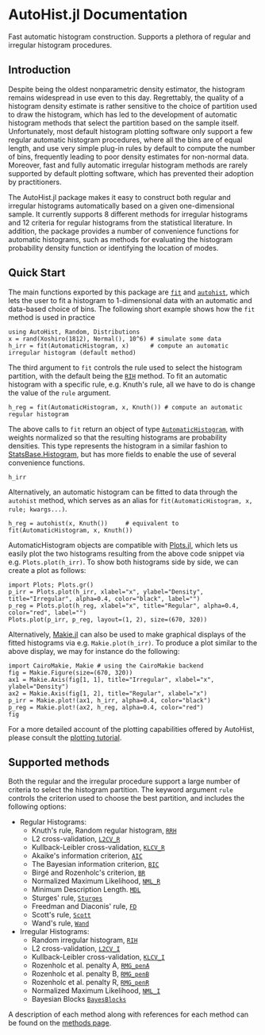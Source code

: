 # AutoHist.jl Documentation

Fast automatic histogram construction. Supports a plethora of regular and irregular histogram procedures.

## Introduction
Despite being the oldest nonparametric density estimator, the histogram remains widespread in use even to this day. Regrettably, the quality of a histogram density estimate is rather sensitive to the choice of partition used to draw the histogram, which has led to the development of automatic histogram methods that select the partition based on the sample itself. Unfortunately, most default histogram plotting software only support a few regular automatic histogram procedures, where all the bins are of equal length, and use very simple plug-in rules by default to compute the number of bins, frequently leading to poor density estimates for non-normal data. Moreover, fast and fully automatic irregular histogram methods are rarely supported by default plotting software, which has prevented their adoption by practitioners.

The AutoHist.jl package makes it easy to construct both regular and irregular histograms automatically based on a given one-dimensional sample. It currently supports 8 different methods for irregular histograms and 12 criteria for regular histograms from the statistical literature. In addition, the package provides a number of convenience functions for automatic histograms, such as methods for evaluating the histogram probability density function or identifying the location of modes.

## Quick Start
The main functions exported by this package are [`fit`](@ref) and [`autohist`](@ref), which lets the user to fit a histogram to 1-dimensional data with an automatic and data-based choice of bins. The following short example shows how the `fit` method is used in practice

```@example index; continued=true
using AutoHist, Random, Distributions
x = rand(Xoshiro(1812), Normal(), 10^6) # simulate some data
h_irr = fit(AutomaticHistogram, x)      # compute an automatic irregular histogram (default method)
```
The third argument to `fit` controls the rule used to select the histogram partition, with the default being the [`RIH`](@ref) method. To fit an automatic histogram with a specific rule, e.g. Knuth's rule, all we have to do is change the value of the `rule` argument.
```@example index; continued=true
h_reg = fit(AutomaticHistogram, x, Knuth()) # compute an automatic regular histogram
```
The above calls to `fit` return an object of type [`AutomaticHistogram`](@ref), with weights normalized so that the resulting histograms are probability densities. This type represents the histogram in a similar fashion to [StatsBase.Histogram](https://juliastats.org/StatsBase.jl/stable/empirical/#Histograms), but has more fields to enable the use of several convenience functions.
```@example index
h_irr
```
Alternatively, an automatic histogram can be fitted to data through the `autohist` method, which serves as an alias for `fit(AutomaticHistogram, x, rule; kwargs...)`.
```@example index; continued=true
h_reg = autohist(x, Knuth())     # equivalent to fit(AutomaticHistogram, x, Knuth())
```

AutomaticHistogram objects are compatible with [Plots.jl](https://github.com/JuliaPlots/Plots.jl), which lets us easily plot the two histograms resulting from the above code snippet via e.g. `Plots.plot(h_irr)`. To show both histograms side by side, we can create a plot as follows:

```@example index
import Plots; Plots.gr()
p_irr = Plots.plot(h_irr, xlabel="x", ylabel="Density", title="Irregular", alpha=0.4, color="black", label="")
p_reg = Plots.plot(h_reg, xlabel="x", title="Regular", alpha=0.4, color="red", label="")
Plots.plot(p_irr, p_reg, layout=(1, 2), size=(670, 320))
```

Alternatively, [Makie.jl](https://github.com/MakieOrg/Makie.jl) can also be used to make graphical displays of the fitted histograms via e.g. `Makie.plot(h_irr)`. To produce a plot similar to the above display, we may for instance do the following:
```@example index
import CairoMakie, Makie # using the CairoMakie backend
fig = Makie.Figure(size=(670, 320))
ax1 = Makie.Axis(fig[1, 1], title="Irregular", xlabel="x", ylabel="Density")
ax2 = Makie.Axis(fig[1, 2], title="Regular", xlabel="x")
p_irr = Makie.plot!(ax1, h_irr, alpha=0.4, color="black")
p_reg = Makie.plot!(ax2, h_reg, alpha=0.4, color="red")
fig
```
For a more detailed account of the plotting capabilities offered by AutoHist, please consult the [plotting tutorial](examples/plotting.md).

## Supported methods
Both the regular and the irregular procedure support a large number of criteria to select the histogram partition. The keyword argument `rule` controls the criterion used to choose the best partition, and includes the following options:

- Regular Histograms:
    - Knuth's rule, Random regular histogram, [`RRH`](@ref)
    - L2 cross-validation, [`L2CV_R`](@ref)
    - Kullback-Leibler cross-validation, [`KLCV_R`](@ref)
    - Akaike's information criterion, [`AIC`](@ref)
    - The Bayesian information criterion, [`BIC`](@ref)
    - Birgé and Rozenholc's criterion, [`BR`](@ref)
    - Normalized Maximum Likelihood, [`NML_R`](@ref)
    - Minimum Description Length. [`MDL`](@ref)
    - Sturges' rule, [`Sturges`](@ref)
    - Freedman and Diaconis' rule, [`FD`](@ref)
    - Scott's rule, [`Scott`](@ref)
    - Wand's rule, [`Wand`](@ref)
- Irregular Histograms:
    - Random irregular histogram, [`RIH`](@ref)
    - L2 cross-validation, [`L2CV_I`](@ref)
    - Kullback-Leibler cross-validation, [`KLCV_I`](@ref)
    - Rozenholc et al. penalty A, [`RMG_penA`](@ref)
    - Rozenholc et al. penalty B, [`RMG_penB`](@ref)
    - Rozenholc et al. penalty R, [`RMG_penR`](@ref)
    - Normalized Maximum Likelihood, [`NML_I`](@ref)
    - Bayesian Blocks [`BayesBlocks`](@ref)

A description of each method along with references for each method can be found on the [methods page](methods.md).